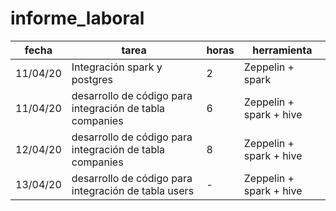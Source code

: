 # informe_laboral

| fecha | tarea | horas | herramienta |
| --- | --- | --- | --- |
| 11/04/20 | Integración spark y postgres | 2 | Zeppelin + spark |
| 11/04/20 | desarrollo de código para integración de tabla companies | 6 | Zeppelin + spark + hive |
| 12/04/20 | desarrollo de código para integración de tabla companies | 8 | Zeppelin + spark + hive |
| 13/04/20 | desarrollo de código para integración de tabla users | - | Zeppelin + spark + hive |
